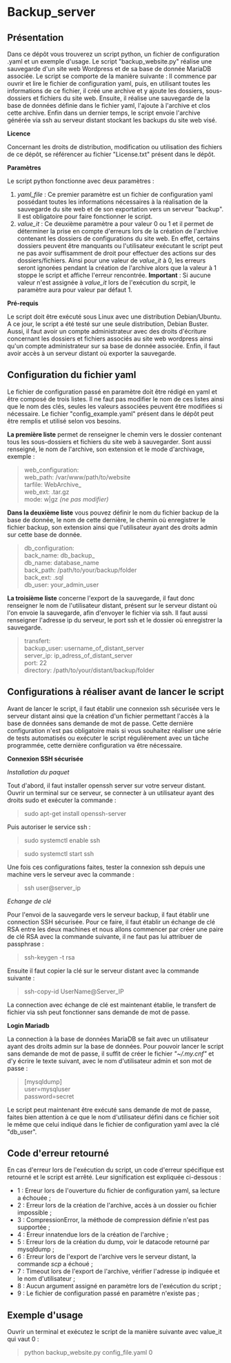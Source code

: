 # Backup_server
## Présentation

Dans ce dépôt vous trouverez un script python, un fichier de configuration .yaml et un exemple d'usage. Le script "backup_website.py" réalise une sauvegarde d'un site web Wordpress et de sa base de donnée MariaDB associée. Le script se comporte de la manière suivante : Il commence par ouvrir et lire le fichier de configuration yaml, puis, en utilisant toutes les informations de ce fichier, il créé une archive et y ajoute les dossiers, sous-dossiers et fichiers du site web. Ensuite, il réalise une sauvegarde de la base de données définie dans le fichier yaml, l'ajoute à l'archive et clos cette archive. Enfin dans un dernier temps, le script envoie l'archive générée via ssh au serveur distant stockant les backups du site web visé.

**Licence**

Concernant les droits de distribution, modification ou utilisation des fichiers de ce dépôt, se référencer au fichier "License.txt" présent dans le dépôt.

**Paramètres**

Le script python fonctionne avec deux paramètres :
1. _yaml_file_ : Ce premier paramètre est un fichier de configuration yaml possédant toutes les informations nécessaires à la réalisation de la sauvegarde du site web et de son exportation vers un serveur "backup". Il est obligatoire pour faire fonctionner le script.
1. *value_it* : Ce deuxième paramètre a pour valeur 0 ou 1 et il permet de déterminer la prise en compte d'erreurs lors de la création de l'archive contenant les dossiers de configurations du site web. En effet, certains dossiers peuvent être manquants ou l'utilisateur exécutant le script peut ne pas avoir suffisamment de droit pour effectuer des actions sur des dossiers/fichiers. Ainsi pour une valeur de *value_it* à 0, les erreurs seront ignorées pendant la création de l'archive alors que la valeur à 1 stoppe le script et affiche l'erreur rencontrée. **Important** : Si aucune valeur n'est assignée à *value_it* lors de l'exécution du scrpit, le paramètre aura pour valeur par défaut 1.

**Pré-requis**

Le script doit être exécuté sous Linux avec une distribution Debian/Ubuntu. A ce jour, le script a été testé sur une seule distribution, Debian Buster. Aussi, il faut avoir un compte administrateur avec des droits d'écriture concernant les dossiers et fichiers associés au site web wordpress ainsi qu'un compte administrateur sur sa base de donnée associée. Enfin, il faut avoir accès à un serveur distant où exporter la sauvegarde.

## Configuration du fichier yaml

Le fichier de configuration passé en paramètre doit être rédigé en yaml et être composé de trois listes. Il ne faut pas modifier le nom de ces listes ainsi que le nom des clés, seules les valeurs associées peuvent être modifiées si nécessaire. Le fichier "config_example.yaml" présent dans le dépôt peut être remplis et utilisé selon vos besoins.

**La première liste** permet de renseigner le chemin vers le dossier contenant tous les sous-dossiers et fichiers du site web à sauvegarder. Sont aussi renseigné, le nom de l'archive, son extension et le mode d'archivage, exemple :

> web_configuration:
 > <br/>web_path: /var/www/path/to/website
 > <br/>tarfile: WebArchive_
 > <br/>web_ext: .tar.gz
 > <br/>mode: w|gz _(ne pas modifier)_

**Dans la deuxième liste** vous pouvez définir le nom du fichier backup de la base de donnée, le nom de cette dernière, le chemin où enregistrer le fichier backup, son extension ainsi que l'utilisateur ayant des droits admin sur cette base de donnée.

> db_configuration:
 > <br/>back_name: db_backup_
 > <br/>db_name: database_name
 > <br/>back_path: /path/to/your/backup/folder
 > <br/>back_ext: .sql
 > <br/>db_user: your_admin_user

**La troisième liste** concerne l'export de la sauvegarde, il faut donc renseigner le nom de l'utilisateur distant, présent sur le serveur distant où l'on envoie la sauvegarde, afin d'envoyer le fichier via ssh. Il faut aussi renseigner l'adresse ip du serveur, le port ssh et le dossier où enregistrer la sauvegarde.

>transfert:
 > <br/>backup_user: username_of_distant_server 
 > <br/>server_ip: ip_adress_of_distant_server 
 > <br/>port: 22
 > <br/>directory: /path/to/your/distant/backup/folder

## Configurations à réaliser avant de lancer le script

Avant de lancer le script, il faut établir une connexion ssh sécurisée vers le serveur distant ainsi que la création d'un fichier permettant l'accès à la base de données sans demande de mot de passe. Cette dernière configuration n'est pas obligatoire mais si vous souhaitez réaliser une série de tests automatisés ou exécuter le script régulièrement avec un tâche programmée, cette dernière configuration va être nécessaire.

**Connexion SSH sécurisée**

_Installation du paquet_

Tout d'abord, il faut installer openssh server sur votre serveur distant. Ouvrir un terminal sur ce serveur, se connecter à un utilisateur ayant des droits sudo et exécuter la commande :
> sudo apt-get install openssh-server

Puis autoriser le service ssh :

> sudo systemctl enable ssh

> sudo systemctl start ssh

Une fois ces configurations faites, tester la connexion ssh depuis une machine vers le serveur avec la commande :

> ssh user@server_ip

_Echange de clé_

Pour l'envoi de la sauvegarde vers le serveur backup, il faut établir une connection SSH sécurisée. Pour ce faire, il faut établir un échange de clé RSA entre les deux machines et nous allons commencer par créer une paire de clé RSA avec la commande suivante, il ne faut pas lui attribuer de passphrase :

> ssh-keygen -t rsa

Ensuite il faut copier la clé sur le serveur distant avec la commande suivante :

> ssh-copy-id UserName@Server_IP

La connection avec échange de clé est maintenant établie, le transfert de fichier via ssh peut fonctionner sans demande de mot de passe.

**Login Mariadb**

La connection à la base de données MariaDB se fait avec un utilisateur ayant des droits admin sur la base de données. Pour pouvoir lancer le script sans demande de mot de passe, il suffit de créer le fichier _"~/.my.cnf"_ et d'y écrire le texte suivant, avec le nom d'utilisateur admin et son mot de passe : 

> [mysqldump]
> <br/>user=mysqluser
> <br/>password=secret

Le script peut maintenant être exécuté sans demande de mot de passe, faites bien attention à ce que le nom d'utilisateur défini dans ce fichier soit le même que celui indiqué dans le fichier de configuration yaml avec la clé "db_user".

## Code d'erreur retourné

En cas d'erreur lors de l'exécution du script, un code d'erreur spécifique est retourné et le script est arrêté. Leur signification est expliquée ci-dessous :

* 1 : Erreur lors de l'ouverture du fichier de configuration yaml, sa lecture a échouée ;
* 2 : Erreur lors de la création de l'archive, accès à un dossier ou fichier impossible ;
* 3 : CompressionError, la méthode de compression définie n'est pas supportée ;
* 4 : Erreur innatendue lors de la création de l'archive ;
* 5 : Erreur lors de la création du dump, voir le datacode retourné par mysqldump ;
* 6 : Erreur lors de l'export de l'archive vers le serveur distant, la commande _scp_ a échoué ;
* 7 : Timeout lors de l'export de l'archive, vérifier l'adresse ip indiquée et le nom d'utilisateur ;
* 8 : Aucun argument assigné en paramètre lors de l'exécution du script ;
* 9 : Le fichier de configuration passé en paramètre n'existe pas ;

## Exemple d'usage

Ouvrir un terminal et exécutez le script de la manière suivante avec value_it qui vaut 0 :

> python backup_website.py config_file.yaml 0
